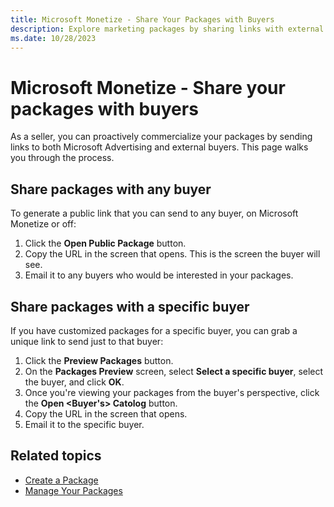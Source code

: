 ```yaml
---
title: Microsoft Monetize - Share Your Packages with Buyers
description: Explore marketing packages by sharing links with external buyers and follow a step-by-step walkthrough for sellers.
ms.date: 10/28/2023
---
```


# Microsoft Monetize -  Share your packages with buyers

As a seller, you can proactively commercialize your packages by sending links to both Microsoft Advertising and external buyers. This page walks you through the process.

## Share packages with any buyer

To generate a public link that you can send to any buyer, on Microsoft Monetize or off:

1. Click the **Open Public Package** button.
1. Copy the URL in the screen that opens. This is the screen the buyer will see.
1. Email it to any buyers who would be interested in your packages.

## Share packages with a specific buyer

If you have customized packages for a specific buyer, you can grab a unique link to send just to that buyer:

1. Click the **Preview Packages** button.
1. On the **Packages Preview** screen, select **Select a specific buyer**, select the buyer, and click **OK**.
1. Once you're viewing your packages from the buyer's perspective,  click the **Open \<Buyer's\> Catolog** button.
1. Copy the URL in the screen that opens.
1. Email it to the specific buyer.

## Related topics

- [Create a Package](create-a-package.md)
- [Manage Your Packages](manage-your-packages.md)
